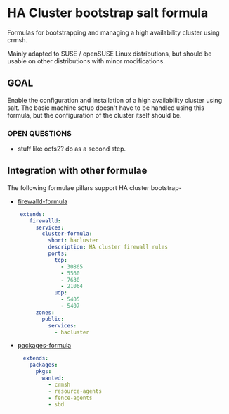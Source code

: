 # HA Cluster bootstrap salt formula

Formulas for bootstrapping and managing a high availability cluster
using crmsh.

Mainly adapted to SUSE / openSUSE Linux distributions, but should be
usable on other distributions with minor modifications.

## GOAL

Enable the configuration and installation of a high availability
cluster using salt. The basic machine setup doesn't have to be handled
using this formula, but the configuration of the cluster itself should
be.

### OPEN QUESTIONS

* stuff like ocfs2? do as a second step.

## Integration with other formulae

The following formulae pillars support HA cluster bootstrap-

* [firewalld-formula](https://github.com/saltstack-formulas/firewalld-formula)

``` yaml
    extends:
       firewalld:
         services:
           cluster-formula:
             short: hacluster
             description: HA cluster firewall rules
             ports:
               tcp:
                 - 30865
                 - 5560
                 - 7630
                 - 21064
               udp:
                 - 5405
                 - 5407
         zones:
           public:
             services:
               - hacluster
```
     
* [packages-formula](https://github.com/saltstack-formulas/packages-formula>)
     
``` yaml     
     extends:
       packages:
         pkgs:
           wanted:
             - crmsh
             - resource-agents
             - fence-agents
             - sbd
```
